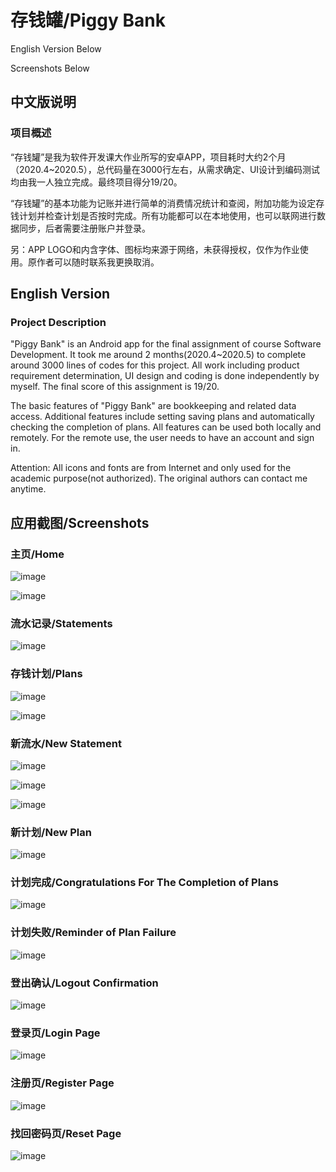 # 存钱罐/Piggy Bank

English Version Below

Screenshots Below

## 中文版说明

### 项目概述

“存钱罐”是我为软件开发课大作业所写的安卓APP，项目耗时大约2个月（2020.4~2020.5），总代码量在3000行左右，从需求确定、UI设计到编码测试均由我一人独立完成。最终项目得分19/20。

“存钱罐”的基本功能为记账并进行简单的消费情况统计和查阅，附加功能为设定存钱计划并检查计划是否按时完成。所有功能都可以在本地使用，也可以联网进行数据同步，后者需要注册账户并登录。

另：APP LOGO和内含字体、图标均来源于网络，未获得授权，仅作为作业使用。原作者可以随时联系我更换取消。

## English Version

### Project Description

"Piggy Bank" is an Android app for the final assignment of course Software Development. It took me around 2 months(2020.4~2020.5) to complete around 3000 lines of codes for this project. All work including product requirement determination, UI design and coding is done independently by myself. The final score of this assignment is 19/20.

The basic features of "Piggy Bank" are bookkeeping and related data access. Additional features include setting saving plans and automatically checking the completion of plans. All features can be used both locally and remotely. For the remote use, the user needs to have an account and sign in.  

Attention: All icons and fonts are from Internet and only used for the academic purpose(not authorized). The original authors can contact me anytime.

## 应用截图/Screenshots

### 主页/Home

![image](https://github.com/causeday/piggybank/blob/main/screenshots/home.png)

![image](https://github.com/causeday/piggybank/blob/main/screenshots/home-2.png)

### 流水记录/Statements

![image](https://github.com/causeday/piggybank/blob/main/screenshots/statements.png)

### 存钱计划/Plans

![image](https://github.com/causeday/piggybank/blob/main/screenshots/plan.png)

![image](https://github.com/causeday/piggybank/blob/main/screenshots/plan-2.png)

### 新流水/New Statement

![image](https://github.com/causeday/piggybank/blob/main/screenshots/category.png)

![image](https://github.com/causeday/piggybank/blob/main/screenshots/date.png)

![image](https://github.com/causeday/piggybank/blob/main/screenshots/new-statement.png)

### 新计划/New Plan

![image](https://github.com/causeday/piggybank/blob/main/screenshots/new-plan.png)

### 计划完成/Congratulations For The Completion of Plans

![image](https://github.com/causeday/piggybank/blob/main/screenshots/congra.png)

### 计划失败/Reminder of Plan Failure

![image](https://github.com/causeday/piggybank/blob/main/screenshots/sorry.png)

### 登出确认/Logout Confirmation

![image](https://github.com/causeday/piggybank/blob/main/screenshots/logout.png)

### 登录页/Login Page

![image](https://github.com/causeday/piggybank/blob/main/screenshots/login.png)

### 注册页/Register Page

![image](https://github.com/causeday/piggybank/blob/main/screenshots/register.png)

### 找回密码页/Reset Page

![image](https://github.com/causeday/piggybank/blob/main/screenshots/forget-pwd.png)
